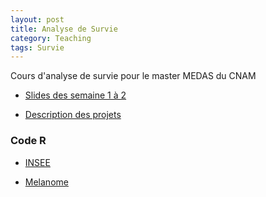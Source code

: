 ```yaml
---
layout: post
title: Analyse de Survie
category: Teaching
tags: Survie 
---
```


Cours d'analyse de survie pour le master MEDAS du CNAM

* [Slides des semaine 1 à 2 ](https://thibaultallart.github.io/public/pdf/Survie_slides.pdf)

* [Description des projets](https://thibaultallart.github.io/public/pdf/Survie_projets.pdf)

### Code R
* [INSEE](https://thibaultallart.github.io/public/R/INSEE_2014.R)

* [Melanome](https://thibaultallart.github.io/public/R/Ex1_Melanome_Kaplan_Meier.R)